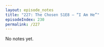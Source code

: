 ```yaml
---
layout: episode_notes
title: "227: The Chosen S1E8 — “I Am He”"
episodeIndex: 230
permalink: /227
---
```

No notes yet.
